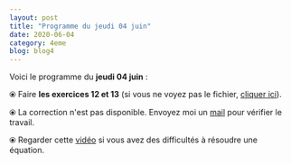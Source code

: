 ```yaml
---
layout: post
title: "Programme du jeudi 04 juin"
date: 2020-06-04
category: 4eme
blog: blog4
---
```


Voici le programme du <b>jeudi 04 juin</b> :

⦿ Faire <b>les exercices 12 et 13</b> (si vous ne voyez pas le fichier, <a href="/exercices/4eme/4eme_exercices_jeudi_04_juin_2020.pdf">cliquer ici</a>). 

<object data="/exercices/4eme/4eme_exercices_jeudi_04_juin_2020.pdf" width="100%" height="500" type='application/pdf'></object>

⦿ La correction n'est pas disponible. Envoyez moi un <a href="mailto:benjamindang2015@gmail.com">mail</a> pour vérifier le travail.

⦿ Regarder cette <a class="video" href="https://youtu.be/uV_EmbYu9_E">vidéo</a> si vous avez des difficultés à résoudre une équation.
